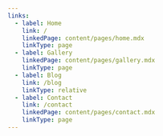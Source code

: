 ```yaml
---
links:
  - label: Home
    link: /
    linkedPage: content/pages/home.mdx
    linkType: page
  - label: Gallery
    linkedPage: content/pages/gallery.mdx
    linkType: page
  - label: Blog
    link: /blog
    linkType: relative
  - label: Contact
    link: /contact
    linkedPage: content/pages/contact.mdx
    linkType: page
---
```


